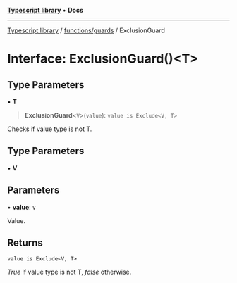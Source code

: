 [**Typescript library**](../../../index.md) • **Docs**

***

[Typescript library](../../../modules.md) / [functions/guards](../index.md) / ExclusionGuard

# Interface: ExclusionGuard()\<T\>

## Type Parameters

• **T**

> **ExclusionGuard**\<`V`\>(`value`): `value is Exclude<V, T>`

Checks if value type is not T.

## Type Parameters

• **V**

## Parameters

• **value**: `V`

Value.

## Returns

`value is Exclude<V, T>`

_True_ if value type is not T, _false_ otherwise.
